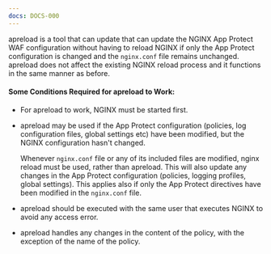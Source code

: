```yaml
---
docs: DOCS-000
---
```


apreload is a tool that can update that can update the NGINX App Protect WAF configuration without having to reload NGINX if only the App Protect configuration is changed and the `nginx.conf` file remains unchanged. apreload does not affect the existing NGINX reload process and it functions in the same manner as before.

#### Some Conditions Required for apreload to Work:

- For apreload to work, NGINX must be started first.
- apreload may be used if the App Protect configuration (policies, log configuration files, global settings etc) have been modified, but the NGINX configuration hasn't changed.<br>

    Whenever `nginx.conf` file or any of its included files are modified, nginx reload must be used, rather than apreload. This will also update any changes in the App Protect configuration (policies, logging profiles, global settings). This applies also if only the App Protect directives have been modified in the `nginx.conf` file.
- apreload should be executed with the same user that executes NGINX to avoid any access error.
- apreload handles any changes in the content of the policy, with the exception of the name of the policy.<br>